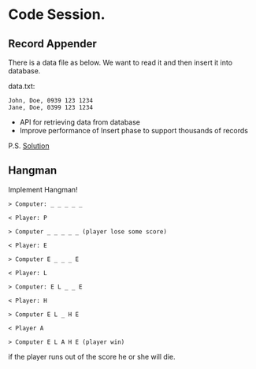 # Code Session.
## Record Appender
There is a data file as below. We want to read it and then insert it into database.

data.txt:

```
John, Doe, 0939 123 1234
Jane, Doe, 0399 123 1234
```

- API for retrieving data from database
- Improve performance of Insert phase to support thousands of records

P.S. [Solution](https://github.com/elahe-dastan/record-appender)

## Hangman
Implement Hangman!

```
> Computer: _ _ _ _ _

< Player: P

> Computer _ _ _ _ _ (player lose some score)

< Player: E

> Computer E _ _ _ E

< Player: L

> Computer: E L _ _ E

< Player: H

> Computer E L _ H E

< Player A

> Computer E L A H E (player win)
```

if the player runs out of the score he or she will die.
